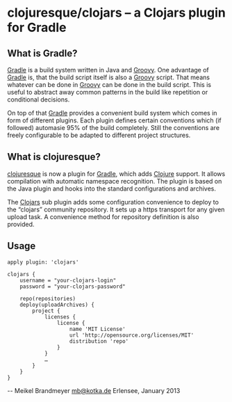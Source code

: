 # clojuresque/clojars – a Clojars plugin for Gradle

## What is Gradle?

[Gradle][] is a build system written in Java and [Groovy][]. One advantage
of [Gradle][] is, that the build script itself is also a [Groovy][] script.
That means whatever can be done in [Groovy][] can be done in the build
script. This is useful to abstract away common patterns in the build like
repetition or conditional decisions.

On top of that [Gradle][] provides a convenient build system which comes
in form of different plugins. Each plugin defines certain conventions which
(if followed) automasie 95% of the build completely. Still the conventions
are freely configurable to be adapted to different project structures.

## What is clojuresque?

[clojuresque][cg] is now a plugin for [Gradle][], which adds [Clojure][clj]
support. It allows compilation with automatic namespace recognition. The
plugin is based on the Java plugin and hooks into the standard configurations
and archives.

The [Clojars][cr] sub plugin adds some configuration convenience to
deploy to the “clojars” community repository. It sets up a https transport
for any given upload task. A convenience method for repository definition
is also provided.

## Usage

    apply plugin: 'clojars'
    
    clojars {
        username = "your-clojars-login"
        password = "your-clojars-password"

        repo(repositories)
        deploy(uploadArchives) {
            project {
                licenses {
                    license {
                        name 'MIT License'
                        url 'http://opensource.org/licenses/MIT'
                        distribution 'repo'
                    }
                }
                …
            }
        }
    }

-- 
Meikel Brandmeyer <mb@kotka.de>
Erlensee, January 2013

[Gradle]: http://www.gradle.org
[Groovy]: http://groovy.codehaus.org
[clj]:    http://clojure.org
[cg]:     http://bitbucket.org/clojuresque
[cr]:     http://clojars.org
